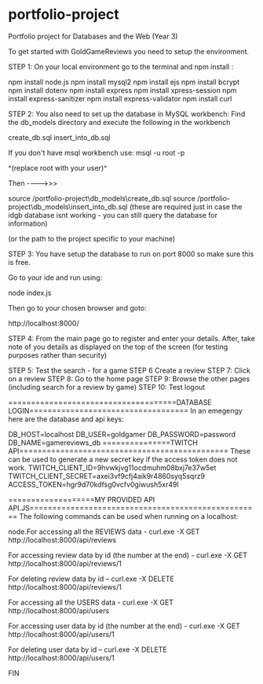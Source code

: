# portfolio-project
Portfolio project for Databases and the Web (Year 3)

To get started with GoldGameReviews you need to setup the environment.

STEP 1: On your local environment go to the terminal and npm install : 

npm install node.js
npm install mysql2
npm install ejs
npm install bcrypt
npm install dotenv
npm install express
npm install xpress-session
npm install express-sanitizer
npm install express-validator
npm install curl

STEP 2: 
You also need to set up the database in MySQL workbench:
Find the db_models directory and execute the following in the workbench

create_db.sql
insert_into_db.sql

If you don't have msql workbench use:
msql -u root -p 

^(replace root with your user)^

Then ---->>>

source /portfolio-project\db_models\create_db.sql
source /portfolio-project\db_models\insert_into_db.sql  (these are required just in case the idgb database isnt working - you can still query the database for information)

(or the path to the project specific to your machine)

STEP 3: You have setup the database to run on port 8000 so make sure this is free.

Go to your ide and run using:

node index.js

Then go to your chosen browser and goto:

http://localhost:8000/

STEP 4: From the main page go to register and enter your details.
After, take note of you details as displayed on the top of the screen (for testing purposes rather than security)

STEP 5: Test the search - for a game
STEP 6  Create a review
STEP 7: Click on a review
STEP 8: Go to the home page 
STEP 9: Browse the other pages (including search for a review by game)
STEP 10: Test logout 

=====================================DATABASE LOGIN===================================
In an emegengy here are the database and api keys:

DB_HOST=localhost
DB_USER=goldgamer
DB_PASSWORD=password
DB_NAME=gamereviews_db
===============TWITCH API==============================================
These can be used to generate a new secret key if the access token does not work.
TWITCH_CLIENT_ID=9hvwkjvg11ocdmuhm08bxj7e37w5et
TWITCH_CLIENT_SECRET=axei3vf9cfj4aik9r4860syq5sqrz9
ACCESS_TOKEN=hgr9d70kdfsg0vcfv0giwush5xr49l


===================MY PROVIDED API API.JS===================================================
The following commands can be used when running on a localhost:

node.For accessing all the REVIEWS data - 
curl.exe -X GET http://localhost:8000/api/reviews

For accessing review data by id (the number at the end) -
curl.exe -X GET http://localhost:8000/api/reviews/1

For deleting review data by id –
curl.exe -X DELETE http://localhost:8000/api/reviews/1

For accessing all the USERS data - 
curl.exe -X GET http://localhost:8000/api/users

For accessing user data by id (the number at the end) -
curl.exe -X GET http://localhost:8000/api/users/1

For deleting user data by id –
curl.exe -X DELETE http://localhost:8000/api/users/1

FIN 